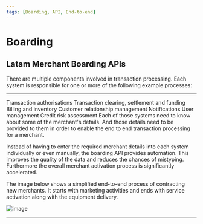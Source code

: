 ```yaml
---
tags: [Boarding, API, End-to-end]
---
```


# Boarding

## Latam Merchant Boarding APIs

There are multiple components involved in transaction processing. Each system is responsible for one or more of the following example processes:

---

<!--
type: tab
titles: Why use the boarding API?, What is provided by the boarding APIs?
-->


Transaction authorisations Transaction clearing, settlement and funding Billing and inventory Customer relationship management Notifications User management Credit risk assessment Each of those systems need to know about some of the merchant's details. And those details need to be provided to them in order to enable the end to end transaction processing for a merchant.

Instead of having to enter the required merchant details into each system individually or even manually, the boarding API provides automation. This improves the quality of the data and reduces the chances of mistyping. Furthermore the overall merchant activation process is significantly accelerated.

<!--
type: tab
-->

The image below shows a simplified end-to-end process of contracting new merchants. It starts with marketing activities and ends with service activation along with the equipment delivery.

![image](https://user-images.githubusercontent.com/111396588/211720606-baf6bf43-9881-42d0-8aa1-69c842b3facf.png)

<!-- type: tab-end -->

---

